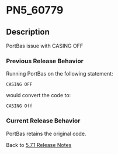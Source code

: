 # PN5_60779

<PageHeader />

## Description

PortBas issue with CASING OFF

### Previous Release Behavior

Running PortBas on the following statement:

```
CASING OFF
```

would convert the code to:

```
CASING Off
```

### Current Release Behavior

PortBas retains the original code.

Back to [5.7.1 Release Notes](./../jbase-5.7.1-release-notes/README.md)

<PageFooter />
